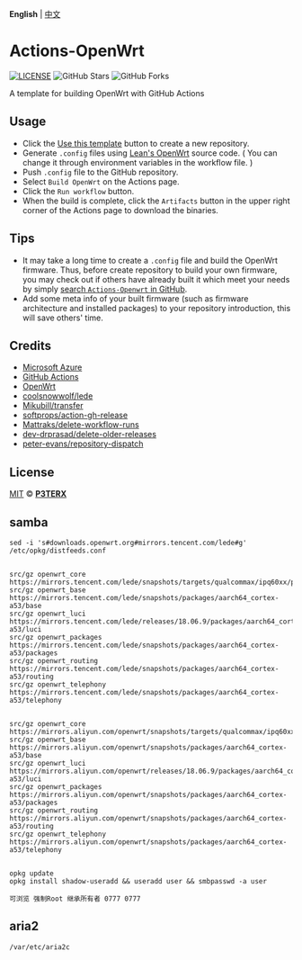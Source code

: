 **English** | [中文](https://p3terx.com/archives/build-openwrt-with-github-actions.html)

# Actions-OpenWrt

[![LICENSE](https://img.shields.io/github/license/mashape/apistatus.svg?style=flat-square&label=LICENSE)](https://github.com/P3TERX/Actions-OpenWrt/blob/master/LICENSE)
![GitHub Stars](https://img.shields.io/github/stars/P3TERX/Actions-OpenWrt.svg?style=flat-square&label=Stars&logo=github)
![GitHub Forks](https://img.shields.io/github/forks/P3TERX/Actions-OpenWrt.svg?style=flat-square&label=Forks&logo=github)

A template for building OpenWrt with GitHub Actions

## Usage

- Click the [Use this template](https://github.com/P3TERX/Actions-OpenWrt/generate) button to create a new repository.
- Generate `.config` files using [Lean's OpenWrt](https://github.com/coolsnowwolf/lede) source code. ( You can change it
  through environment variables in the workflow file. )
- Push `.config` file to the GitHub repository.
- Select `Build OpenWrt` on the Actions page.
- Click the `Run workflow` button.
- When the build is complete, click the `Artifacts` button in the upper right corner of the Actions page to download the
  binaries.

## Tips

- It may take a long time to create a `.config` file and build the OpenWrt firmware. Thus, before create repository to
  build your own firmware, you may check out if others have already built it which meet your needs by
  simply [search `Actions-Openwrt` in GitHub](https://github.com/search?q=Actions-openwrt).
- Add some meta info of your built firmware (such as firmware architecture and installed packages) to your repository
  introduction, this will save others' time.

## Credits

- [Microsoft Azure](https://azure.microsoft.com)
- [GitHub Actions](https://github.com/features/actions)
- [OpenWrt](https://github.com/openwrt/openwrt)
- [coolsnowwolf/lede](https://github.com/coolsnowwolf/lede)
- [Mikubill/transfer](https://github.com/Mikubill/transfer)
- [softprops/action-gh-release](https://github.com/softprops/action-gh-release)
- [Mattraks/delete-workflow-runs](https://github.com/Mattraks/delete-workflow-runs)
- [dev-drprasad/delete-older-releases](https://github.com/dev-drprasad/delete-older-releases)
- [peter-evans/repository-dispatch](https://github.com/peter-evans/repository-dispatch)

## License

[MIT](https://github.com/P3TERX/Actions-OpenWrt/blob/main/LICENSE) © [**P3TERX**](https://p3terx.com)

## samba

```shell
sed -i 's#downloads.openwrt.org#mirrors.tencent.com/lede#g' /etc/opkg/distfeeds.conf


src/gz openwrt_core https://mirrors.tencent.com/lede/snapshots/targets/qualcommax/ipq60xx/packages
src/gz openwrt_base https://mirrors.tencent.com/lede/snapshots/packages/aarch64_cortex-a53/base
src/gz openwrt_luci https://mirrors.tencent.com/lede/releases/18.06.9/packages/aarch64_cortex-a53/luci
src/gz openwrt_packages https://mirrors.tencent.com/lede/snapshots/packages/aarch64_cortex-a53/packages
src/gz openwrt_routing https://mirrors.tencent.com/lede/snapshots/packages/aarch64_cortex-a53/routing
src/gz openwrt_telephony https://mirrors.tencent.com/lede/snapshots/packages/aarch64_cortex-a53/telephony


src/gz openwrt_core https://mirrors.aliyun.com/openwrt/snapshots/targets/qualcommax/ipq60xx/packages
src/gz openwrt_base https://mirrors.aliyun.com/openwrt/snapshots/packages/aarch64_cortex-a53/base
src/gz openwrt_luci https://mirrors.aliyun.com/openwrt/releases/18.06.9/packages/aarch64_cortex-a53/luci
src/gz openwrt_packages https://mirrors.aliyun.com/openwrt/snapshots/packages/aarch64_cortex-a53/packages
src/gz openwrt_routing https://mirrors.aliyun.com/openwrt/snapshots/packages/aarch64_cortex-a53/routing
src/gz openwrt_telephony https://mirrors.aliyun.com/openwrt/snapshots/packages/aarch64_cortex-a53/telephony


opkg update
opkg install shadow-useradd && useradd user && smbpasswd -a user

可浏览 强制Root 继承所有者 0777 0777
```

## aria2

````shell
/var/etc/aria2c


````
